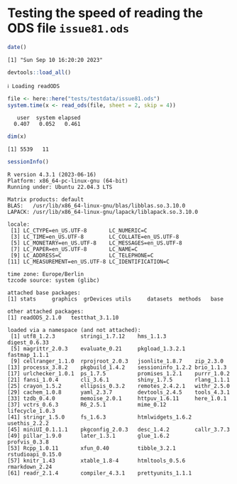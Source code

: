 # Testing the speed of reading the ODS file `issue81.ods`

``` r
date()
```

    [1] "Sun Sep 10 16:20:20 2023"

``` r
devtools::load_all()
```

    ℹ Loading readODS

``` r
file <- here::here("tests/testdata/issue81.ods")
system.time(x <- read_ods(file, sheet = 2, skip = 4))
```

       user  system elapsed 
      0.407   0.052   0.461 

``` r
dim(x)
```

    [1] 5539   11

``` r
sessionInfo()
```

    R version 4.3.1 (2023-06-16)
    Platform: x86_64-pc-linux-gnu (64-bit)
    Running under: Ubuntu 22.04.3 LTS

    Matrix products: default
    BLAS:   /usr/lib/x86_64-linux-gnu/blas/libblas.so.3.10.0 
    LAPACK: /usr/lib/x86_64-linux-gnu/lapack/liblapack.so.3.10.0

    locale:
     [1] LC_CTYPE=en_US.UTF-8       LC_NUMERIC=C              
     [3] LC_TIME=en_US.UTF-8        LC_COLLATE=en_US.UTF-8    
     [5] LC_MONETARY=en_US.UTF-8    LC_MESSAGES=en_US.UTF-8   
     [7] LC_PAPER=en_US.UTF-8       LC_NAME=C                 
     [9] LC_ADDRESS=C               LC_TELEPHONE=C            
    [11] LC_MEASUREMENT=en_US.UTF-8 LC_IDENTIFICATION=C       

    time zone: Europe/Berlin
    tzcode source: system (glibc)

    attached base packages:
    [1] stats     graphics  grDevices utils     datasets  methods   base     

    other attached packages:
    [1] readODS_2.1.0   testthat_3.1.10

    loaded via a namespace (and not attached):
     [1] utf8_1.2.3        stringi_1.7.12    hms_1.1.3         digest_0.6.33    
     [5] magrittr_2.0.3    evaluate_0.21     pkgload_1.3.2.1   fastmap_1.1.1    
     [9] cellranger_1.1.0  rprojroot_2.0.3   jsonlite_1.8.7    zip_2.3.0        
    [13] processx_3.8.2    pkgbuild_1.4.2    sessioninfo_1.2.2 brio_1.1.3       
    [17] urlchecker_1.0.1  ps_1.7.5          promises_1.2.1    purrr_1.0.2      
    [21] fansi_1.0.4       cli_3.6.1         shiny_1.7.5       rlang_1.1.1      
    [25] crayon_1.5.2      ellipsis_0.3.2    remotes_2.4.2.1   withr_2.5.0      
    [29] cachem_1.0.8      yaml_2.3.7        devtools_2.4.5    tools_4.3.1      
    [33] tzdb_0.4.0        memoise_2.0.1     httpuv_1.6.11     here_1.0.1       
    [37] vctrs_0.6.3       R6_2.5.1          mime_0.12         lifecycle_1.0.3  
    [41] stringr_1.5.0     fs_1.6.3          htmlwidgets_1.6.2 usethis_2.2.2    
    [45] miniUI_0.1.1.1    pkgconfig_2.0.3   desc_1.4.2        callr_3.7.3      
    [49] pillar_1.9.0      later_1.3.1       glue_1.6.2        profvis_0.3.8    
    [53] Rcpp_1.0.11       xfun_0.40         tibble_3.2.1      rstudioapi_0.15.0
    [57] knitr_1.43        xtable_1.8-4      htmltools_0.5.6   rmarkdown_2.24   
    [61] readr_2.1.4       compiler_4.3.1    prettyunits_1.1.1
